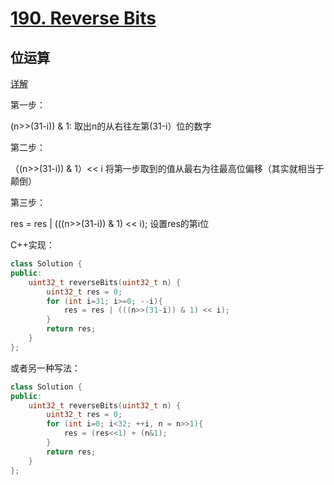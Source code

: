 # [190. Reverse Bits](https://leetcode-cn.com/problems/reverse-bits/)

## 位运算

[详解](https://leetcode-cn.com/problems/reverse-bits/solution/li-yong-wei-cao-zuo-jie-ti-qian-xian-yi-dong-by-li/)

第一步：

(n>>(31-i)) & 1: 取出n的从右往左第(31-i）位的数字

第二步：

（(n>>(31-i)) & 1）<< i   将第一步取到的值从最右为往最高位偏移（其实就相当于颠倒）

第三步：

res = res | (((n>>(31-i)) & 1) << i);  设置res的第i位

C++实现：

```c++
class Solution {
public:
    uint32_t reverseBits(uint32_t n) {
        uint32_t res = 0;
        for (int i=31; i>=0; --i){
            res = res | (((n>>(31-i)) & 1) << i);
        }
        return res;
    }
};
```

或者另一种写法：

```c++
class Solution {
public:
    uint32_t reverseBits(uint32_t n) {
        uint32_t res = 0;
        for (int i=0; i<32; ++i, n = n>>1){
            res = (res<<1) + (n&1);          
        }
        return res;
    }
};
```

